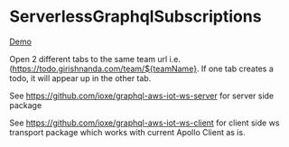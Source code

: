 # ServerlessGraphqlSubscriptions

[Demo](https://todo.girishnanda.com)

Open 2 different tabs to the same team url i.e. (https://todo.girishnanda.com/team/${teamName}. If one tab creates a todo, it will appear up in the other tab.

See https://github.com/ioxe/graphql-aws-iot-ws-server for server side package

See https://github.com/ioxe/graphql-aws-iot-ws-client for client side ws transport package which works with current Apollo Client as is.
